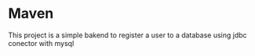 # Maven

This project is a simple bakend to register a user to a database using jdbc conector with mysql
